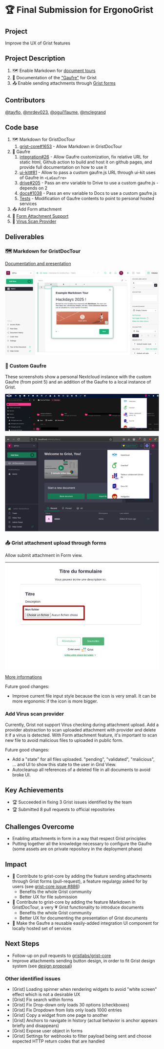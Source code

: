 # 🏆 Final Submission for ErgonoGrist

## Project

Improve the UX of Grist features

## Project Description

1. 🗺️ Enable Markdown for [document tours](https://support.getgrist.com/document-tours/)
2. 🧇 Documentation of the ["Gaufre"](https://integration.lasuite.numerique.gouv.fr/guides/gaufre/) for Grist
3. 📤 Enable sending attachments through [Grist forms](https://www.getgrist.com/forms/)

## Contributors

<a href="https://github.com/tayflo">@tayflo</a>, <a href="https://github.com/mrdev023">@mrdev023</a>, <a href="https://github.com/ogui11aume">@ogui11aume</a>, <a href="https://github.com/mclegrand">@mclegrand</a>

## Code base

1. 🗺️ Markdown for GristDocTour 
   1. [grist-core#1653](https://github.com/gristlabs/grist-core/pull/1653) - Allow Markdown in GristDocTour
2. 🧇 Gaufre
   1. [integration#26](https://github.com/suitenumerique/integration/pull/26) - Allow Gaufre customization, fix relative URL for static html, Github action to build and host it on github pages, and provide full documentation on how to use it
   2. [ui-kit#81](https://github.com/suitenumerique/ui-kit/pull/81) - Allow to pass a custom gaufre.js URL through ui-kit uses of Gaufre in `<LaGaufre>`
   3. [drive#205](https://github.com/suitenumerique/drive/pull/205) - Pass an env variable to Drive to use a custom gaufre.js - depends on 2
   4. [docs#1038](https://github.com/suitenumerique/docs/pull/1038) - Pass an env variable to Docs to use a custom gaufre.js
   5. [Tests](https://github.com/suitenumerique/integration/commit/266a7af9c7fcd1e3bce85ca09a4dfa8c556965a3) - Modification of Gaufre contents to point to personal hosted services
3. 📤 Add Form attachment
  1. 📁 [Form Attachment Support](https://github.com/gristlabs/grist-core/pull/1655)
  2. 🦠 [Virus Scan Provider](https://github.com/gristlabs/grist-core/pull/1654)

## Deliverables

### 🗺️ Markdown for GristDocTour

[Documentation and presentation](assets/markdown-for-gristdoctour/deliverable1.md)

![GristDocTour - step 1](assets/markdown-for-gristdoctour/gristdoctour-slide1.png)

### 🧇 Custom Gaufre

These screenshots show a personal Nextcloud instance with the custom Gaufre (from point 5) and an addition of the Gaufre to a local instance of Grist.

![Nextcloud, with a custom Gaufre](assets/nextcloud.png)

![Grist, with a custom Gaufre](assets/gristgaufre.png)

### 📤 Grist attachment upload through forms

Allow submit attachment in Form view.

![Form](./assets/add-attachments-form/step4.png)

[More informations](./assets/add-attachments-form/README.md)

Future good changes:
 - Improve current file input style because the icon is very small. It can be more ergonomic if the icon is more bigger.

### Add Virus scan provider

Currently, Grist not support Virus checking during attachment upload.
Add a provider abstraction to scan uploaded attachment with provider and delete it if a virus is detected.
With Form attachment feature, it's important to scan new file to avoid malicious files to uploaded in public form.

Future good changes:
 - Add a "state" for all files uploaded. "pending", "validated", "malicious", ... and UI to show this state to the user in Grid View.
 - Autocleanup all references of a deleted file in all documents to avoid broke UI.

## Key Achievements

* 🏆 Succeeded in fixing 3 Grist issues identified by the team 
* 🏆 Submitted 8 pull requests to official repositories

## Challenges Overcome

* Enabling attachments in form in a way that respect Grist principles
* Putting together all the knowledge necessary to configure the Gaufre (some assets are on private repository in the deployment phase)

## Impact

* 🎯 Contribute to grist-core by adding the feature sending attachments through Grist forms (pull-request), a feature regulargy asked for by users (see [grist-core issue #886](https://github.com/gristlabs/grist-core/issues/886))
  * Benefits the whole Grist community
  * Better UX for file submission
* 🎯 Contribute to grist-core by adding the feature Markdown in GristDocTour, a very 💗 Grist functionality to introduce documents
  * Benefits the whole Grist community
  * Better UX for documenting the presentation of Grist documents
* 🎯 Make the Gaufre a reusable easily-added integration UI component for locally hosted set of services

## Next Steps

* Follow-up on pull requests to [gristlabs/grist-core](https://github.com/gristlabs/grist-core)
* Improve attachments sending button design, in order to fit Grist design system (see [design proposal](./assets/grist_form-send-attachment_no-file-selected.png))

### Other identified issues 

* [Grist] Loading spinner when rendering widgets to avoid "white screen" effect which is not a desirable UX
* [Grist] Fix search within forms
* [Grist] Fix Drop-down only loads 30 options (checkboxes)
* [Grist] Fix Dropdown from lists only loads 1000 entries 
* [Grist] Copy a widget from one page to another
* [Grist] Anchors to navigate in history (actual behavior is anchor appears briefly and disappears)
* [Grist] Expose user object in forms
* [Grist] Settings for webhooks to filter payload being sent and choose expected HTTP return codes that are handled
